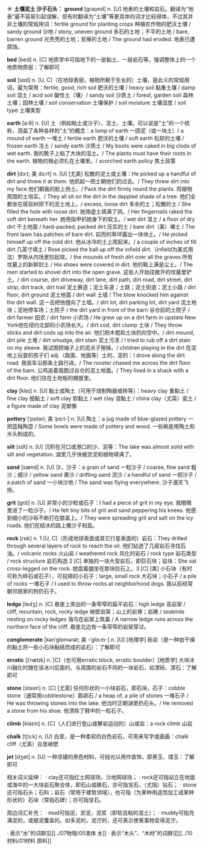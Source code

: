☀ <span class="category">**土壤泥土 沙子石头：**</span>
<span class="vocabulary">**ground**</span> [ɡraʊnd] 
<span class="definition">n. [U] 地表的土壤和岩石。翻译为“地表”最不容易引起误解，但有时翻译为“土壤”等更具体的词才比较得体，不过其并非土壤的常规用词：</span>fertile ground for planting crops 种植农作物的肥沃土壤 / sandy ground 沙地 / stony, uneven ground 多石的土地；不平的土地 / bare, barren ground 光秃秃的土地；贫瘠的土地 / The ground had eroded. 地表已遭腐蚀。

<span class="vocabulary">**bed**</span> [bed] 
<span class="definition">n. [C] 地质学中可指地下的一层黏土、一层岩石等。强调整体上的一个地质物质层：</span>了解即可

<span class="vocabulary">**soil**</span> [sɒɪl] 
<span class="definition">n. [U, C]（在地球表层，植物所赖于生长的）土壤，是此义的常规用词，最为常用：</span>fertile, good, rich soil 肥沃的土壤 / heavy soil 黏重土壤 / damp soil 湿土 / acid soil 酸性土（壤）/ sandy soil 沙质土 / forest, garden soil 森林土壤；园林土壤 / soil conservation 土壤保护 / soil moisture 土壤湿度 / soil type 土壤类型

<span class="vocabulary">**earth**</span> [ə:θ] 
<span class="definition">n. [U] 土（例如粘土或沙子）、泥土、土壤。可以说是“土”的一个统称，涵盖了各种各样的“土”的概念：</span>a lump of earth 一团泥（或一块土）/ a mound of earth 一堆土 / fertile earth 肥沃的土壤 / soft earth 松软的土壤 / frozen earth 冻土 / sandy earth 沙质土 / My boots were caked in big clods of wet earth. 我的靴子上粘了大块的湿土。/ The plants must have their roots in the earth. 植物的根必须扎在土壤里。/ scorched earth policy 焦土政策
           
<span class="vocabulary">**dirt**</span> [dɜ:t; 美 dɜ:rt]
<span class="definition">n. [U] [尤美] 松散的泥土或土壤：</span>He picked up a handful of dirt and threw it at them. 他抓起一把土朝他们扔过去。/ They threw dirt into my face.他们朝我的脸上扬土。/ Pack the dirt firmly round the plants. 将植物周围的土培实。/ They all sit on the dirt in the dappled shade of a tree. 他们全都坐在斑驳树阴下的泥土地上。/ excess, loose dirt 多余的土；松散的土 / She filled the hole with loose dirt. 她用虚土填满了洞。/ Her fingernails raked the soft dirt beneath her. 她用指甲扒她身下的软土。/ wet dirt 湿土 / a floor of dry dirt 干土地面 / hard-packed, packed dirt 压实的土 / bare dirt（美）裸土 / The front lawn has patches of bare dirt. 前而的草坪露出一块块土。/ He picked himself up off the cold dirt. 他从冰冷的土上爬起来。/ a couple of inches of fill dirt 几英寸填土 / Rose picked the ball up off the infield dirt.（infield为美式用法）罗斯从内场里捡起球。/ the mounds of fresh dirt over all the graves 所有坟墓上的新鲜封土 / His shoes were covered in dirt. 他的鞋上满是尘土。/ The men started to shovel dirt into the open grave. 这些人开始往敞开的坟墓里铲土。/ dirt course, dirt driveway, dirt lane, dirt path, dirt road, dirt street, dirt strip, dirt track, dirt trail 泥土赛道；泥土车道；土路；泥土街道；泥土小路 / dirt floor, dirt ground 泥土地面 / dirt wall 土墙 / The blow knocked him against the dirt wall. 这一击把他撞向了土墙。/ dirt lot, dirt parking lot, dirt yard 泥土地块；泥地停车场；土院子 / the dirt yard in front of the barn 谷仓前的土院子 / dirt farmer 田农 / dirt farm 小农场 / He grew up on a dirt farm in upstate New York他在纽约北部的小农场长大。/ dirt cod, dirt clump 土块 / They throw sticks and dirt cods up into the air. 他们把木棍和土块扔向空中。/ dirt mound, dirt pile 土堆 / dirt smudge, dirt stain 泥土污渍 / I tried to rub off a dirt stain on my sleeve. 我试图把袖子上的泥点子擦掉。/ children playing in the dirt 在泥地上玩耍的孩子们 <span class="definition">adj.（路面、地面等）土的、泥的：</span>I drove along the dirt road. 我驱车沿那条土路行进。/ The rooster chased me across the dirt floor of the barn. 公鸡追着我跑过谷仓的泥土地面。/ They lived in a shack with a dirt floor. 他们住在土地板的棚屋里。

<span class="vocabulary">**clay**</span> [kleɪ] 
<span class="definition">n. [U] 黏土或陶土（可用于烧制陶器或砖等）：</span>heavy clay 重黏土 / fine clay 细黏土 / soft clay 软黏土 / wet clay 湿黏土 / china clay（尤英）瓷土 / a figure made of clay 泥塑像
                      
<span class="vocabulary">**pottery**</span> [ˈpɒtəri; 美 ˈpɑ:t-]
<span class="definition">n. [U] 陶土：</span>a jug made of blue-glazed pottery 一把蓝釉陶壶 / Some bowls were made of pottery and wood. 一些碗是用陶土和木头制成的。

<span class="vocabulary">**silt**</span> [sɪlt]
<span class="definition">n. [U] 沉积在河口或港口的沙、泥等：</span>The lake was almost solid with silt and vegetation. 湖里几乎快被淤泥和植物填满了。

<span class="vocabulary">**sand**</span> [sænd] 
<span class="definition">n. [U] 沙，沙子：</span>a grain of sand 一粒沙子 / coarse, fine sand 粗沙；细沙 / yellow sand 黄沙 / drifting sand 流沙 / a handful of sand 一把沙子 / a patch of sand 一小块沙地 / The sand was flying everywhere. 沙子漫天飞扬。
           
<span class="vocabulary">**grit**</span> [grɪt]
<span class="definition">n. [U] 非常小的沙粒或石子：</span>I had a piece of grit in my eye. 我眼睛里进了一粒沙子。/ He felt tiny bits of grit and sand peppering his knees. 他感到细小的沙砾不断打在膝盖上。/ They were spreading grit and salt on the icy roads. 他们在结冰的路上撒沙子和盐。

<span class="vocabulary">**rock**</span> [rɒk] 
<span class="definition">n. 1 [U, C]（形成地球表面或其它行星表面的）岩石：</span>They drilled through several layers of rock to reach the oil. 他们钻透了几层岩石寻找石油。/ volcanic rocks 火山岩 / weathered rock 风化的岩石 / rock type 岩石类型 / rock structure 岩石构造 <span class="definition">2 [C] 单独的一块大型岩石，即巨石块；岩块：</span>She sat cross-legged on the rock. 她盘着腿坐在那块巨石上。<span class="definition">3 [C] [美] 小石块（有时可称为碎石或石子），可投掷的小石子：</span>large, small rock 大石块；小石子 / a pile of rocks 一堆石子 / I used to throw rocks at neighborhood dogs. 我以前经常朝邻居家的狗扔石子。
             
<span class="vocabulary">**ledge**</span> [ledʒ]
<span class="definition">n. [C] 悬崖上突出的一条窄窄的扁平岩石：</span>high ledge 高岩架 / cliff, mountain, rock, rocky ledge 峭壁岩架；山上的岩脊；岩礁 / seabirds nesting on rocky ledges 海鸟在岩架上筑巢 / A narrow ledge runs across the northern face of the cliff. 悬崖北边有一条窄窄的岩架穿过。

<span class="vocabulary">**conglomerate**</span> [kənˈglɒmərət; 美 -ˈglɑ:m-]
<span class="definition">n. [U] [地理学] 砾岩（是一种由干燥的黏土将一些小石块黏结而成的岩石）：</span>了解即可
       
<span class="vocabulary">**erratic**</span> [ɪˈrætɪk]
<span class="definition">n. [C]（也可用erratic block, erratic boulder）[地质学] 大块冰川融化时跟在该冰川后面的、与周围的岩石不同的一块岩石，如漂砾、漂石：</span>了解即可

<span class="vocabulary">**stone**</span> [stəʊn] 
<span class="definition">n. [C] [尤英] 任何形状的一小块岩石，即石块，石子：</span>cobble stone（通常用cobblestone）鹅卵石 / a heap of, a pile of stones 一堆石子 / He was throwing stones into the lake. 他当时正朝湖里扔石头。/ He removed a stone from his shoe. 他清除了鞋中的一粒石子。

<span class="vocabulary">**climb**</span> [klaɪm] 
<span class="definition">n. [C]（人们进行登山或攀岩运动的）山或岩：</span>a rock climb 山岩

<span class="vocabulary">**chalk**</span> [tʃɔ:k] 
<span class="definition">n. [U] 白垩，是一种柔软的白色岩石，可用来写字或画画：</span>chalk cliff（尤英）白垩峭壁

<span class="vocabulary">**jet**</span> [dӡet] 
<span class="definition">n. [U] 一种坚硬的黑色材料，可抛光以用作首饰，即黑玉、煤玉：</span>了解即可

相关词义延伸：
· clay还可指红土网球场，沙地网球场；
· rock还可指站立在地面或海中的一大块岩石聚合体，即石山或礁石，亦可指宝石，（尤指）钻石；
· stone还可指石头；石料；岩石（常用于建筑领域），也可指（为某种用途而加工成某种形状的）石块（常指石碑）；亦可指宝石。

周边词汇补充：
· mud可指泥，淤泥，泥浆（即软且粘的湿土）；
· muddy可指充满泥的，或被泥覆盖的。如多泥的，泥泞的，还可表示使某事物变得泥泞。

· 表示“水”的词群见[[../07物理/05液体 水]]
· 表示“木头”、“木材”的词群见[[../10材料/01材料 原料]]
